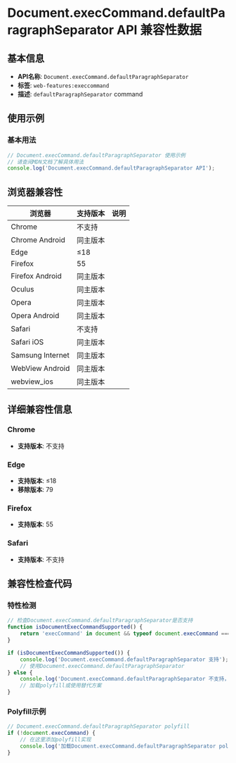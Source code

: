 # Document.execCommand.defaultParagraphSeparator API 兼容性数据

## 基本信息

- **API名称**: `Document.execCommand.defaultParagraphSeparator`
- **标签**: `web-features:execcommand`
- **描述**: `defaultParagraphSeparator` command

## 使用示例

### 基本用法

```javascript
// Document.execCommand.defaultParagraphSeparator 使用示例
// 请查阅MDN文档了解具体用法
console.log('Document.execCommand.defaultParagraphSeparator API');
```

## 浏览器兼容性

| 浏览器 | 支持版本 | 说明 |
|--------|----------|------|
| Chrome | 不支持 |  |
| Chrome Android | 同主版本 |  |
| Edge | ≤18 |  |
| Firefox | 55 |  |
| Firefox Android | 同主版本 |  |
| Oculus | 同主版本 |  |
| Opera | 同主版本 |  |
| Opera Android | 同主版本 |  |
| Safari | 不支持 |  |
| Safari iOS | 同主版本 |  |
| Samsung Internet | 同主版本 |  |
| WebView Android | 同主版本 |  |
| webview_ios | 同主版本 |  |

## 详细兼容性信息

### Chrome

- **支持版本**: 不支持

### Edge

- **支持版本**: ≤18
- **移除版本**: 79

### Firefox

- **支持版本**: 55

### Safari

- **支持版本**: 不支持

## 兼容性检查代码

### 特性检测

```javascript
// 检查Document.execCommand.defaultParagraphSeparator是否支持
function isDocumentExecCommandSupported() {
    return 'execCommand' in document && typeof document.execCommand === 'function';
}

if (isDocumentExecCommandSupported()) {
    console.log('Document.execCommand.defaultParagraphSeparator 支持');
    // 使用Document.execCommand.defaultParagraphSeparator
} else {
    console.log('Document.execCommand.defaultParagraphSeparator 不支持，需要polyfill');
    // 加载polyfill或使用替代方案
}
```

### Polyfill示例

```javascript
// Document.execCommand.defaultParagraphSeparator polyfill
if (!document.execCommand) {
    // 在这里添加polyfill实现
    console.log('加载Document.execCommand.defaultParagraphSeparator polyfill');
}
```

